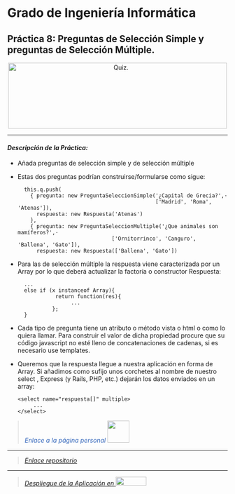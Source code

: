 # Grado de Ingeniería Informática

## Práctica 8: Preguntas de Selección Simple y preguntas de Selección Múltiple.

<p align="Center">
    <img src="http://www.banking4you.in/images/quiz.jpg" title="Quiz." width="500" height="150">
</p>

---
#### *Descripción de la Práctica:*

+ Añada preguntas de selección simple y de selección múltiple

+ Estas dos preguntas podrían construirse/formularse como sigue:

        this.q.push(
          { pregunta: new PreguntaSeleccionSimple('¿Capital de Grecia?',·
                                                  ['Madrid', 'Roma', 'Atenas']),
            respuesta: new Respuesta('Atenas')
          },  
          { pregunta: new PreguntaSeleccionMultiple('¿Que animales son mamíferos?',·
                                    ['Ornitorrinco', 'Canguro', 'Ballena', 'Gato']),
            respuesta: new Respuesta(['Ballena', 'Gato'])
+ Para las de selección múltiple la respuesta viene caracterizada por un Array por lo que deberá actualizar la factoría o constructor Respuesta:

        ...
        else if (x instanceof Array){
                  return function(res){
                       ...  
                 };  
        }
+ Cada tipo de pregunta tiene un atributo o método vista o html o como lo quiera llamar. Para construir el valor de dicha propiedad procure que su código javascript no esté lleno de concatenaciones de cadenas, si es necesario use templates.

+ Queremos que la respuesta llegue a nuestra aplicación en forma de Array. Si añadimos como sufijo unos corchetes al nombre de nuestro select , Express (y Rails, PHP, etc.) dejarán los datos enviados en un array:

      <select name="respuesta[]" multiple>
           ...
      </select>



> <span style="color:#3366BB">*Enlace a la página personal*</span> [<img src="http://fielinks.com/sites/default/files/styles/max/public/images/huevo-tux.png" width="50" height="50">](http://alu0100498820.github.io "*Enlace a la página personal*")

---

> [*Enlace repositorio*](https://github.com/alu0100498820/P8SYTW "*Enlace repositorio*")

---

> [*Despliegue de la Aplicación en* <img src="https://upload.wikimedia.org/wikipedia/en/thumb/a/a9/Heroku_logo.png/220px-Heroku_logo.png" width="70" height="20">](https://quiz2-sytw-2015.herokuapp.com/ "*Despliegue de la Aplicación en el Heroku*")